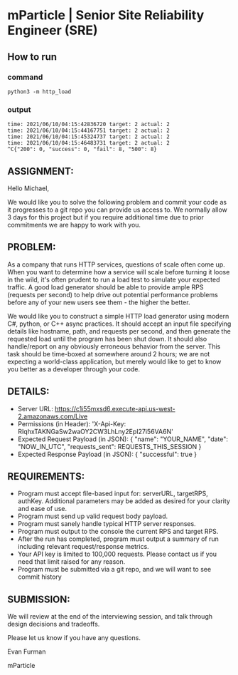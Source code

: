 # mParticle | Senior Site Reliability Engineer (SRE)

## How to run

### command
    python3 -m http_load
### output
    time: 2021/06/10/04:15:42836720 target: 2 actual: 2
    time: 2021/06/10/04:15:44167751 target: 2 actual: 2
    time: 2021/06/10/04:15:45324737 target: 2 actual: 2
    time: 2021/06/10/04:15:46483731 target: 2 actual: 2
    ^C{"200": 0, "success": 0, "fail": 8, "500": 8}

## ASSIGNMENT:

Hello Michael,

We would like you to solve the following problem and commit your code as it progresses to a git repo you can provide us access to.  We normally allow 3 days for this project but if you require additional time due to prior commitments we are happy to work with you.

## PROBLEM:
As a company that runs HTTP services, questions of scale often come up. When you want to determine how a service will scale
before turning it loose in the wild, it's often prudent to run a load test to simulate your expected traffic. A good load 
generator should be able to provide ample RPS (requests per second) to help drive out potential performance problems before
any of your new users see them - the higher the better.

We would like you to construct a simple HTTP load generator using modern C#, python, or C++ async practices. It should accept an input file
specifying details like hostname, path, and requests per second, and then generate the requested load until the program
has been shut down. It should also handle/report on any obviously erroneous behavior from the server.
This task should be time-boxed at somewhere around 2 hours; we are not expecting a world-class application, but merely
would like to get to know you better as a developer through your code. 

## DETAILS:
* Server URL: https://c1i55mxsd6.execute-api.us-west-2.amazonaws.com/Live
* Permissions (in Header): 'X-Api-Key: RIqhxTAKNGaSw2waOY2CW3LhLny2EpI27i56VA6N'
* Expected Request Payload (in JSON): { "name": "YOUR_NAME", "date": "NOW_IN_UTC", "requests_sent": REQUESTS_THIS_SESSION }
* Expected Response Payload (in JSON): { "successful": true }
 
## REQUIREMENTS:
* Program must accept file-based input for: serverURL, targetRPS, authKey. Additional parameters may be added as desired for your clarity and ease of use.
* Program must send up valid request body payload.
* Program must sanely handle typical HTTP server responses.
* Program must output to the console the current RPS and target RPS.
* After the run has completed, program must output a summary of run including relevant request/response metrics.
* Your API key is limited to 100,000 requests. Please contact us if you need that limit raised for any reason.
* Program must be submitted via a git repo, and we will want to see commit history
 
## SUBMISSION:
We will review at the end of the interviewing session, and talk through design decisions and tradeoffs.

Please let us know if you have any questions.


Evan Furman

mParticle
